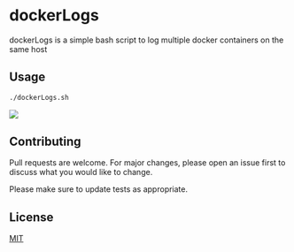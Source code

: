 # dockerLogs

dockerLogs is a simple bash script to log multiple docker containers on the same host


## Usage

```bash
./dockerLogs.sh
```

![](https://i.imgur.com/uGRhUlB.png)


## Contributing
Pull requests are welcome. For major changes, please open an issue first to discuss what you would like to change.

Please make sure to update tests as appropriate.

## License
[MIT](https://choosealicense.com/licenses/mit/)
